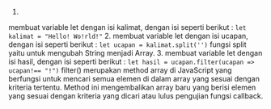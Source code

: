 
1.
membuat variable let dengan isi kalimat, dengan isi seperti berikut :
`let kalimat = "Hello! Wo!rld!"`
2.
membuat variable let dengan isi ucapan, dengan isi seperti berikut :
`let ucapan = kalimat.split('')`
fungsi split yaitu untuk mengubah String menjadi Array.
3.
membuat variable let dengan isi hasil, dengan isi seperti berikut :
`let hasil = ucapan.filter(ucapan => ucapan!== "!")`
filter() merupakan method array di JavaScript yang berfungsi untuk mencari semua elemen di dalam array yang sesuai dengan kriteria tertentu.
Method ini mengembalikan array baru yang berisi elemen yang sesuai dengan kriteria yang dicari atau lulus pengujian fungsi callback.